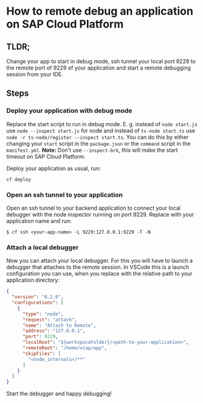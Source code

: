 # How to remote debug an application on SAP Cloud Platform

## TLDR;

Change your app to start in debug mode, ssh tunnel your local port 9229 to the remote port of 9229 of your application and start a remote debugging session from your IDE.

## Steps

### Deploy your application with debug mode

Replace the start script to run in debug mode. E. g. instead of `node start.js` use `node --inspect start.js` for node and instead of `ts-node start.ts` use `node -r ts-node/register --inspect start.ts`.
You can do this by either changing your `start` script in the `package.json` or the `command` script in the `manifest.yml`.
  **Note:** Don't use `--inspect-brk`, this will make the start timeout on SAP Cloud Platform.

Deploy your application as usual, run:
```shell
cf deploy
```

### Open an ssh tunnel to your application
Open an ssh tunnel to your backend application to connect your local debugger with the node inspector running on port 9229. Replace *<your-app-name>* with your application name and run:
```shell
$ cf ssh <your-app-name> -L 9229:127.0.0.1:9229 -T -N
```
### Attach a local debugger
Now you can attach your local debugger. For this you will have to launch a debugger that attaches to the remote session. In VSCode this is a launch configuration you can use, when you replace *<path-to-your-application>* with the relative path to your application directory:
```json
{
  "version": "0.2.0",
  "configurations": [
    {
      "type": "node",
      "request": "attach",
      "name": "Attach to Remote",
      "address": "127.0.0.1",
      "port": 9229,
      "localRoot": "${workspaceFolder}/<path-to-your-application>",
      "remoteRoot": "/home/vcap/app",
      "skipFiles": [
        "<node_internals>/**"
      ]
    }
  ]
}
```

Start the debugger and happy debugging!
